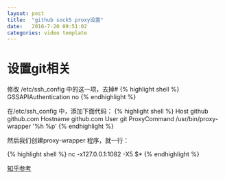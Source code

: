 ```yaml
---
layout: post
title:  "github sock5 proxy设置"
date:   2016-7-20 09:51:02
categories: video template
---
```


# 设置git相关
修改 /etc/ssh_config 中的这一项，去掉#
{% highlight shell %}
GSSAPIAuthentication no
{% endhighlight %}

在/etc/ssh_config 中，添加下面代码：
{% highlight shell %}
Host github github.com
     Hostname github.com
     User git
     ProxyCommand /usr/bin/proxy-wrapper '%h %p'
{% endhighlight %}

然后我们创建proxy-wrapper 程序，就一行：

{% highlight shell %}
nc -x127.0.0.1:1082 -X5 $*
{% endhighlight %}


[知乎参考](https://www.zhihu.com/question/23315073)
